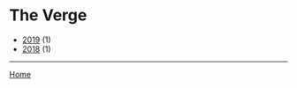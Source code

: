 # The Verge

  * [2019](./the-verge-2019.md/) (1)
  * [2018](./the-verge-2018.md/) (1)
----

[Home](../)
